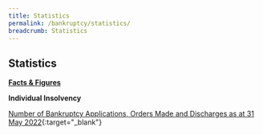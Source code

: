 ```yaml
---
title: Statistics
permalink: /bankruptcy/statistics/
breadcrumb: Statistics
---
```

Statistics
---

<u><b>Facts & Figures</b></u>

**Individual Insolvency**

[Number of Bankruptcy Applications, Orders Made and Discharges as at 31 May 2022](/files/May22Numberof%20BankruptcyApplicationsOrdersMadeandDischarges(May2022).pdf){:target="_blank"}